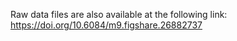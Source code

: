 Raw data files are also available at the following link: 
https://doi.org/10.6084/m9.figshare.26882737
